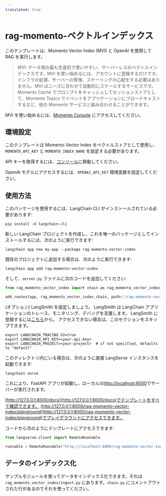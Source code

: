 ```yaml
---
translated: true
---
```


# rag-momento-ベクトルインデックス

このテンプレートは、Momento Vector Index (MVI) と OpenAI を使用して RAG を実行します。

> MVI: データ用の最も生産的で使いやすい、サーバーレスのベクトルインデックスです。MVI を使い始めるには、アカウントに登録するだけです。インフラの処理、サーバーの管理、スケーリングの心配をする必要はありません。MVI はニーズに合わせて自動的にスケールするサービスです。Momento Cache でプロンプトをキャッシュしてセッションストアとして、Momento Topics でイベントをアプリケーションにブロードキャストするなど、他の Momento サービスと組み合わせることができます。

MVI を使い始めるには、[Momento Console](https://console.gomomento.com/) にアクセスしてください。

## 環境設定

このテンプレートは Momento Vector Index をベクトルストアとして使用し、`MOMENTO_API_KEY` と `MOMENTO_INDEX_NAME` を設定する必要があります。

API キーを取得するには、[コンソール](https://console.gomomento.com/)に移動してください。

OpenAI モデルにアクセスするには、`OPENAI_API_KEY` 環境変数を設定してください。

## 使用方法

このパッケージを使用するには、LangChain CLI がインストールされている必要があります:

```shell
pip install -U langchain-cli
```

新しい LangChain プロジェクトを作成し、これを唯一のパッケージとしてインストールするには、次のように実行できます:

```shell
langchain app new my-app --package rag-momento-vector-index
```

既存のプロジェクトに追加する場合は、次のように実行できます:

```shell
langchain app add rag-momento-vector-index
```

そして、`server.py` ファイルに次のコードを追加してください:

```python
from rag_momento_vector_index import chain as rag_momento_vector_index_chain

add_routes(app, rag_momento_vector_index_chain, path="/rag-momento-vector-index")
```

(オプション) LangSmith を設定しましょう。
LangSmith は LangChain アプリケーションのトレース、モニタリング、デバッグを支援します。
LangSmith に登録するには[こちら](https://smith.langchain.com/)から。
アクセスできない場合は、このセクションをスキップできます。

```shell
export LANGCHAIN_TRACING_V2=true
export LANGCHAIN_API_KEY=<your-api-key>
export LANGCHAIN_PROJECT=<your-project>  # if not specified, defaults to "default"
```

このディレクトリ内にいる場合は、次のように直接 LangServe インスタンスを起動できます:

```shell
langchain serve
```

これにより、FastAPI アプリが起動し、ローカルの[http://localhost:8000](http://localhost:8000)でサーバーが実行されます。

[http://127.0.0.1:8000/docs](http://127.0.0.1:8000/docs)でテンプレートをすべて確認できます。
[http://127.0.0.1:8000/rag-momento-vector-index/playground](http://127.0.0.1:8000/rag-momento-vector-index/playground)でプレイグラウンドにアクセスできます。

コードから次のようにテンプレートにアクセスできます:

```python
from langserve.client import RemoteRunnable

runnable = RemoteRunnable("http://localhost:8000/rag-momento-vector-index")
```

## データのインデックス化

サンプルモジュールを使ってデータをインデックス化できます。それは `rag_momento_vector_index/ingest.py` にあります。`chain.py` にコメントアウトされた行があるのでそれを使ってください。
